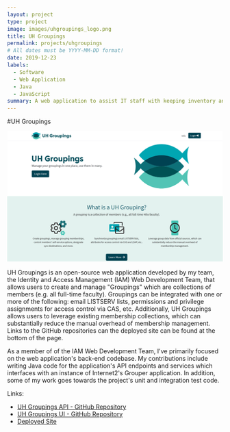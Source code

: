 ```yaml
---
layout: project
type: project
image: images/uhgroupings_logo.png
title: UH Groupings
permalink: projects/uhgroupings
# All dates must be YYYY-MM-DD format!
date: 2019-12-23
labels:
  - Software
  - Web Application
  - Java
  - JavaScript
summary: A web application to assist IT staff with keeping inventory and managing data center devices.
---
```

#UH Groupings

<img class="ui image" src="../images/uhgroupings_landing.png">

UH Groupings is an open-source web application developed by my team, the Identity and Access Management (IAM) Web Development Team, that allows users to create and manage "Groupings" which are collections of members (e.g. all full-time faculty). Groupings can be integrated with one or more of the following: email LISTSERV lists, permissions and privilege assignments for access control via CAS, etc. Additionally, UH Groupings allows users to leverage existing membership collections, which can substantially reduce the manual overhead of membership management. Links to the GitHub repositories can the deployed site can be found at the bottom of the page.

As a member of of the IAM Web Development Team, I've primarily focused on the web application's back-end codebase. My contributions include writing Java code for the application's API endpoints and services which interfaces with an instance of Internet2's Grouper application. In addition, some of my work goes towards the project's unit and integration test code. 

Links:
- [UH Groupings API - GitHub Repository](https://github.com/uhawaii-system-its-ti-iam/uh-groupings-api)
- [UH Groupings UI - GitHub Repository](https://github.com/uhawaii-system-its-ti-iam/uh-groupings-ui)
- [Deployed Site](https://www.hawaii.edu/its/uhgroupings/)





